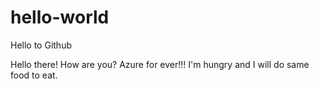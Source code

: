 # hello-world
Hello to Github

Hello there!
How are you? Azure for ever!!! I'm hungry and I will do same food to eat.

